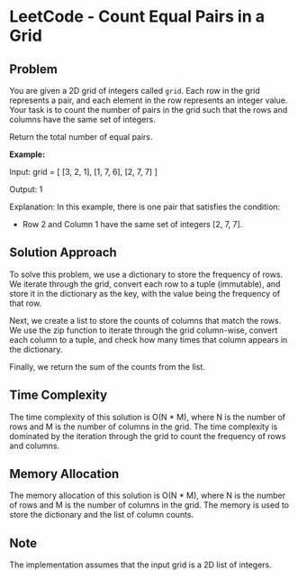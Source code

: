 # LeetCode - Count Equal Pairs in a Grid

## Problem

You are given a 2D grid of integers called `grid`. Each row in the grid represents a pair, and each element in the row represents an integer value. Your task is to count the number of pairs in the grid such that the rows and columns have the same set of integers.

Return the total number of equal pairs.

**Example:**

Input:
grid = [
    [3, 2, 1],
    [1, 7, 6],
    [2, 7, 7]
]

Output: 1

Explanation: In this example, there is one pair that satisfies the condition:
- Row 2 and Column 1 have the same set of integers [2, 7, 7].

## Solution Approach

To solve this problem, we use a dictionary to store the frequency of rows. We iterate through the grid, convert each row to a tuple (immutable), and store it in the dictionary as the key, with the value being the frequency of that row.

Next, we create a list to store the counts of columns that match the rows. We use the zip function to iterate through the grid column-wise, convert each column to a tuple, and check how many times that column appears in the dictionary.

Finally, we return the sum of the counts from the list.

## Time Complexity

The time complexity of this solution is O(N * M), where N is the number of rows and M is the number of columns in the grid. The time complexity is dominated by the iteration through the grid to count the frequency of rows and columns.

## Memory Allocation

The memory allocation of this solution is O(N * M), where N is the number of rows and M is the number of columns in the grid. The memory is used to store the dictionary and the list of column counts.

## Note

The implementation assumes that the input grid is a 2D list of integers.
